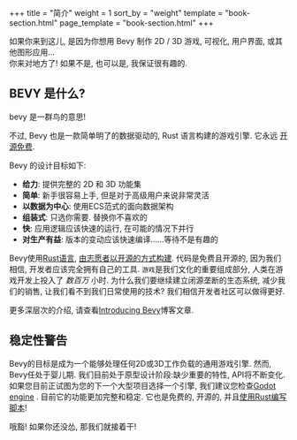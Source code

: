 +++
title = "简介"
weight = 1
sort_by = "weight"
template = "book-section.html"
page_template = "book-section.html"
+++

如果你来到这儿, 是因为你想用 Bevy 制作 2D / 3D 游戏, 可视化, 用户界面, 或其他图形应用...  
你来对地方了! 如果不是, 也可以是, 我保证很有趣的.  

## BEVY 是什么?  

bevy 是一群鸟的意思!

不过, Bevy 也是一款简单明了的数据驱动的, Rust 语言构建的游戏引擎. 它永远 [开源免费](https://github.com/bevyengine/bevy).

Bevy 的设计目标如下:
* **给力**: 提供完整的 2D 和 3D 功能集
* **简单**: 新手很容易上手, 但是对于高级用户来说非常灵活
* **以数据为中心**: 使用ECS范式的面向数据架构
* **组装式**: 只选你需要. 替换你不喜欢的
* **快**: 应用逻辑应该快速的运行, 在可能的情况下并行
* **对生产有益**: 版本的变动应该快速编译……等待不是有趣的

Bevy使用[Rust语言](https://www.rust-lang.org/), [由志愿者以开源的方式构建](/learn/book_cn/贡献). 代码是免费且开源的, 因为我们相信, 开发者应该完全拥有自己的工具. `游戏`是我们文化的重要组成部分, 人类在游戏开发上投入了 _数百万_ 小时. 为什么我们要继续建立闭源垄断的生态系统, 减少我们的销售, 让我们看不到我们日常使用的技术? 我们相信开发者社区可以做得更好.  

更多深层次的介绍, 请查看[Introducing Bevy](/news/introducing-bevy/)博客文章.

## 稳定性警告

Bevy的目标是成为一个能够处理任何2D或3D工作负载的通用游戏引擎. 然而, Bevy任处于婴儿期. <span class="warning">我们目前处于原型设计阶段:缺少重要的特性, API将不断变化.</span>如果您目前正试图为您的下一个大型项目选择一个引擎, 我们建议您检查[Godot engine](https://godotengine.org)
. 目前它的功能更加完整和稳定. 它也是免费的, 开源的, 并且[使用Rust编写脚本](https://github.com/GodotNativeTools/godot-rust)!

哦豁! 如果你还没怂, 那我们就接着干!
